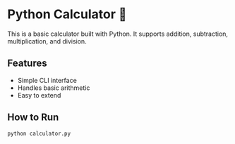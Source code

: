 # Python Calculator 🧮

This is a basic calculator built with Python. It supports addition, subtraction, multiplication, and division.

## Features
- Simple CLI interface
- Handles basic arithmetic
- Easy to extend

## How to Run
```bash
python calculator.py
